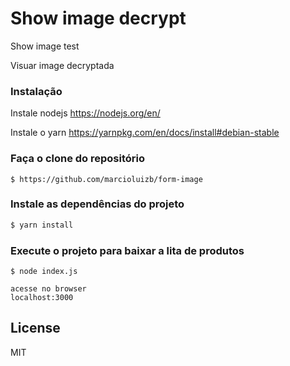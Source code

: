 # Show image decrypt
Show image test

Visuar image decryptada

### Instalação
Instale nodejs https://nodejs.org/en/


Instale o yarn https://yarnpkg.com/en/docs/install#debian-stable

### Faça o clone do repositório

```
$ https://github.com/marcioluizb/form-image
```
### Instale as dependências do projeto
```sh
$ yarn install
```
### Execute o projeto para baixar a lita de produtos
```
$ node index.js
```

```
acesse no browser
localhost:3000
```

License
----

MIT

